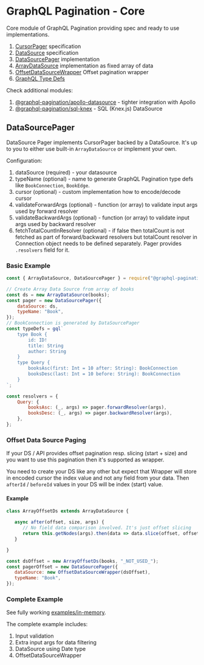 # GraphQL Pagination - Core

Core module of GraphQL Pagination providing spec and ready to use implementations.

1. [CursorPager](src/CursorPagerSpec.ts) specification
2. [DataSource](src/datasource/DataSource.ts) specification
3. [DataSourcePager](src/DataSourcePager.ts) implementation
4. [ArrayDataSource](src/datasource/ArrayDataSource.ts) implementation as fixed array of data
5. [OffsetDataSourceWrapper](src/datasource/OffsetDataSourceWrapper.ts) Offset pagination wrapper
6. [GraphQL Type Defs](src/TypeDefs.ts)

Check additional modules:
1. [@graphql-pagination/apollo-datasource](https://www.npmjs.com/package/@graphql-pagination/apollo-datasource) - tighter integration with Apollo
2. [@graphql-pagination/sql-knex](https://www.npmjs.com/package/@graphql-pagination/sql-knex) - SQL (Knex.js) DataSource

## DataSourcePager

DataSource Pager implements CursorPager backed by a DataSource. It's up to you to either use built-in `ArrayDataSource`
or implement your own.

Configuration:

1. dataSource (required) - your datasource
2. typeName (optional) - name to generate GraphQL Pagination type defs like `BookConnection`, `BookEdge`.
3. cursor (optional) - custom implementation how to encode/decode cursor
4. validateForwardArgs (optional) - function (or array) to validate input args used by forward resolver
5. validateBackwardArgs (optional) - function (or array) to validate input args used by backward resolver
6. fetchTotalCountInResolver (optional) - if false then totalCount is not fetched as part of forward/backward resolvers
   but totalCount resolver in Connection object needs to be defined separately. Pager provides `.resolvers` field for it.

### Basic Example

```js
const { ArrayDataSource, DataSourcePager } = require("@graphql-pagination/core");

// Create Array Data Source from array of books
const ds = new ArrayDataSource(books);
const pager = new DataSourcePager({
    dataSource: ds,
    typeName: "Book",
});
// BookConnection is generated by DataSourcePager
const typeDefs = gql`
    type Book {
        id: ID!
        title: String
        author: String
    }
    type Query {
        booksAsc(first: Int = 10 after: String): BookConnection
        booksDesc(last: Int = 10 before: String): BookConnection
    }
`;

const resolvers = {
    Query: {
        booksAsc: (_, args) => pager.forwardResolver(args),
        booksDesc: (_, args) => pager.backwardResolver(args),
    },
};
```

### Offset Data Source Paging

If your DS / API provides offset pagination resp. slicing (start + size) and you want to use this pagination then it's supported as wrapper.

You need to create your DS like any other but expect that Wrapper will store in encoded cursor the index value and not any field from your data.
Then `afterId` / `beforeId` values in your DS will be index (start) value.

#### Example

```js
class ArrayOffsetDs extends ArrayDataSource {

   async after(offset, size, args) {
      // No field data comparison involved. It's just offset slicing
      return this.getNodes(args).then(data => data.slice(offset, offset + size));
   }

}

const dsOffset = new ArrayOffsetDs(books, "_NOT_USED_");
const pagerOffset = new DataSourcePager({
   dataSource: new OffsetDataSourceWrapper(dsOffset),
   typeName: "Book",
});
```

### Complete Example

See fully working [examples/in-memory](../../examples/in-memory/index.js).

The complete example includes:

1. Input validation
2. Extra input args for data filtering
3. DataSource using Date type
4. OffsetDataSourceWrapper
